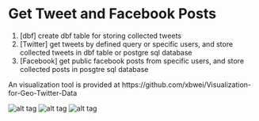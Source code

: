 <h1>Get Tweet and Facebook Posts</h1>

<ol>
<li>[dbf] create dbf table for storing collected tweets</li>
<li>[Twitter] get tweets by defined query or specific users, and store collected tweets in dbf table or postgre sql database</li>
<li>[Facebook] get public facebook posts from specific users, and store collected posts in posgtre sql database</li>
</ol>
An visualization tool is provided at https://github.com/xbwei/Visualization-for-Geo-Twitter-Data

![alt tag](https://raw.github.com/xbwei/GetTwitter/master/twittetext.png)
![alt tag](https://raw.githubusercontent.com/xbwei/GetTwitter/master/tweet.gif)
![alt tag](https://raw.githubusercontent.com/xbwei/GetTwitter/master/tweet2.gif)
